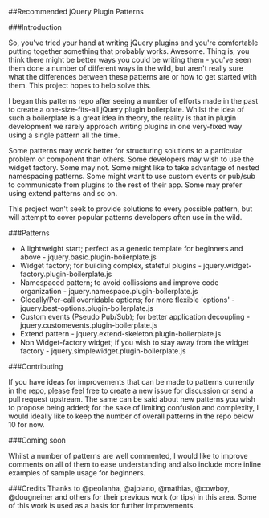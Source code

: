 ##Recommended jQuery Plugin Patterns

###Introduction

So, you've tried your hand at writing jQuery plugins and you're comfortable putting together something that probably works. Awesome. Thing is, you think there might be better ways you could be writing them - you've seen them done a number of different ways in the wild, but aren't really sure what the differences between these patterns are or how to get started with them. This project hopes to help solve this.

I began this patterns repo after seeing a number of efforts made in the past to create a one-size-fits-all jQuery plugin boilerplate. Whilst the idea of such a boilerplate is a great idea in theory, the reality is that in plugin development we rarely approach writing plugins in one very-fixed way using a single pattern all the time. 

Some patterns may work better for structuring solutions to a particular problem or component than others. Some developers may wish to use the widget factory. Some may not. Some might like to take advantage of nested namespacing patterns.  Some might want to use custom events or pub/sub to communicate from plugins to the rest of their app. Some may prefer using extend patterns and so on.

This project won't seek to provide solutions to every possible pattern, but will attempt to cover popular patterns developers often use in the wild.

###Patterns 

<ul>
<li>A lightweight start; perfect as a generic template for beginners and above - jquery.basic.plugin-boilerplate.js</li>
<li>Widget factory; for building complex, stateful plugins - jquery.widget-factory.plugin-boilerplate.js</li>
<li>Namespaced pattern; to avoid collissions and improve code organization - jquery.namespace.plugin-boilerplate.js</li>
<li>Glocally/Per-call overridable options; for more flexible 'options' - jquery.best-options.plugin-boilerplate.js</li>
<li>Custom events (Pseudo Pub/Sub); for better application decoupling - jquery.customevents.plugin-boilerplate.js</li>
<li>Extend pattern - jquery.extend-skeleton.plugin-boilerplate.js</li>
<li>Non Widget-factory widget; if you wish to stay away from the widget factory - jquery.simplewidget.plugin-boilerplate.js</li>
</ul>


###Contributing

If you have ideas for improvements that can be made to patterns currently in the repo, please feel free to create a new issue for discussion or send a pull request upstream. The same can be said about new patterns you wish to propose being added; for the sake of limiting confusion and complexity, I would ideally like to keep the number of overall patterns in the repo below 10 for now.

###Coming soon

Whilst a number of patterns are well commented, I would like to improve comments on all of them to ease understanding and also include more inline examples of sample usage for beginners. 

###Credits
Thanks to @peolanha, @ajpiano, @mathias, @cowboy, @dougneiner and others for their previous work (or tips) in this area. Some of this work is used as a basis for further improvements.